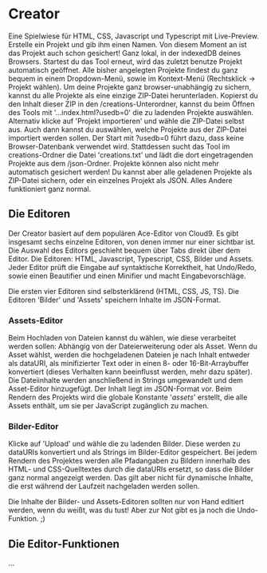 # Creator

Eine Spielwiese für HTML, CSS, Javascript und Typescript mit Live-Preview. Erstelle ein Projekt und gib ihm einen Namen. Von diesem Moment an ist das Projekt auch schon gesichert! Ganz lokal, in der indexedDB deines Browsers.
Startest du das Tool erneut, wird das zuletzt benutze Projekt automatisch geöffnet.
Alle bisher angelegten Projekte findest du ganz bequem in einem Dropdown-Menü, sowie im Kontext-Menü (Rechtsklick -> Projekt wählen).
Um deine Projekte ganz browser-unabhängig zu sichern, kannst du alle Projekte als eine einzige ZIP-Datei herunterladen. Kopierst du den Inhalt dieser ZIP in den /creations-Unterordner, kannst du beim Öffnen des Tools mit '...index.html?usedb=0' die zu ladenden Projekte auswählen. Alternativ klicke auf 'Projekt importieren' und wähle die ZIP-Datei selbst aus. Auch dann kannst du auswählen, welche Projekte aus der ZIP-Datei importiert werden sollen. 
Der Start mit ?usedb=0 führt dazu, dass keine Browser-Datenbank verwendet wird. Stattdessen sucht das Tool im creations-Ordner die Datei 'creations.txt' und lädt die dort eingetragenden Projekte aus dem /json-Ordner. Projekte können also nicht mehr automatisch gesichert werden! Du kannst aber alle geladenen Projekte als ZIP-Datei sichern, oder ein einzelnes Projekt als JSON. Alles Andere funktioniert ganz normal.

## Die Editoren

Der Creator basiert auf dem populären Ace-Editor von Cloud9.
Es gibt insgesamt sechs einzelne Editoren, von denen immer nur einer sichtbar ist. Die Auswahl des Editors geschieht bequem über Tabs direkt über dem Editor.
Die Editoren: HTML, Javascript, Typescript, CSS, Bilder und Assets.
Jeder Editor prüft die Eingabe auf syntaktische Korrektheit, hat Undo/Redo, sowie einen Beautifier und einen Minifier und macht Eingabevorschläge.

Die ersten vier Editoren sind selbsterklärend (HTML, CSS, JS, TS). Die Editoren 'Bilder' und 'Assets' speichern Inhalte im JSON-Format. 

### Assets-Editor
Beim Hochladen von Dateien kannst du wählen, wie diese verarbeitet werden sollen: Abhängig von der Dateierweiterung oder als Asset.
Wenn du Asset wählst, werden die hochgeladenen Dateien je nach Inhalt entweder als dataURI, als minifizierter Text oder in einen 8- oder 16-Bit-Arraybuffer konvertiert (dieses Verhalten kann beeinflusst werden, mehr dazu später).
Die Dateiinhalte werden anschließend in Strings umgewandelt und dem Asset-Editor hinzugefügt. Der Inhalt liegt im JSON-Format vor.
Beim Rendern des Projekts wird die globale Konstante '_assets_' erstellt, die alle Assets enthält, um sie per JavaScript zugänglich zu machen.

### Bilder-Editor
Klicke auf 'Upload' und wähle die zu ladenden Bilder. Diese werden zu dataURIs konvertiert und als Strings im Bilder-Editor gespeichert. Bei jedem Rendern des Projektes werden alle Pfadangaben zu Bildern innerhalb des HTML- und CSS-Quelltextes durch die dataURIs ersetzt, so dass die Bilder ganz normal angezeigt werden. Das gilt aber nicht für dynamische Inhalte, die erst während der Laufzeit nachgeladen werden sollen.

Die Inhalte der Bilder- und Assets-Editoren sollten nur von Hand editiert werden, wenn du weißt, was du tust! Aber zur Not gibt es ja noch die Undo-Funktion. ;)

## Die Editor-Funktionen

...
